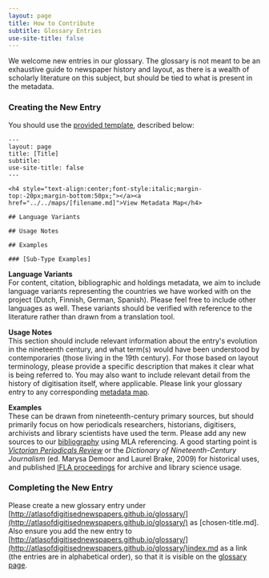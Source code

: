 ```yaml
---
layout: page
title: How to Contribute
subtitle: Glossary Entries
use-site-title: false
---
```


We welcome new entries in our glossary. The glossary is not meant to be an exhaustive guide to newspaper history and layout, as there is a wealth of scholarly literature on this subject, but should be tied to what is present in the metadata.

### Creating the New Entry
  
You should use the [provided template](https://github.com/AtlasOfDigitisedNewspapers/AtlasOfDigitisedNewspapers.github.io/blob/master/_inprogress/template_glossary.md), described below:

    ---
    layout: page
    title: [Title]
    subtitle:  
    use-site-title: false
    ---
    
    <h4 style="text-align:center;font-style:italic;margin-top:-20px;margin-bottom:50px;"></a><a href="../../maps/[filename.md]">View Metadata Map</h4>
    
    ## Language Variants
    
    ## Usage Notes
    
    ## Examples
    
    ### [Sub-Type Examples] 
	
**Language Variants**  
For content, citation, bibliographic and holdings metadata, we aim to include language variants representing the countries we have worked with on the project (Dutch, Finnish, German, Spanish). Please feel free to include other languages as well. These variants should be verified with reference to the literature rather than drawn from a translation tool.
  
**Usage Notes**  
This section should include relevant information about the entry's evolution in the nineteenth century, and what term(s) would have been understood by contemporaries (those living in the 19th century). For those based on layout terminology, please provide a specific description that makes it clear what is being referred to. You may also want to include relevant detail from the history of digitisation itself, where applicable.  Please link your glossary entry to any corresponding [metadata map](https://www.digitisednewspapers.net/maps/). 
  
**Examples**  
These can be drawn from nineteenth-century primary sources, but should primarily focus on how periodicals researchers, historians, digitisers, archivists and library scientists have used the term. Please add any new sources to our [bibliography](https://www.digitisednewspapers.net/introduction/bibliography/) using MLA referencing. A good starting point is *[Victorian Periodicals Review](https://muse.jhu.edu/journal/304)* or the *Dictionary of Nineteenth-Century Journalism* (ed. Marysa Demoor and Laurel Brake, 2009) for historical uses, and published [IFLA proceedings](https://www.ifla.org/annual-conference/proceedings) for archive and library science usage.  

### Completing the New Entry

Please create a new glossary entry under [http://atlasofdigitisednewspapers.github.io/glossary/](http://atlasofdigitisednewspapers.github.io/glossary/) as \[chosen-title.md\]. Also ensure you add the new entry to [http://atlasofdigitisednewspapers.github.io/glossary/](http://atlasofdigitisednewspapers.github.io/glossary/)index.md as a link (the entries are in alphabetical order), so that it is visible on the [glossary page](https://www.digitisednewspapers.net/glossary/).
  